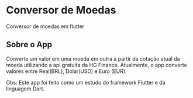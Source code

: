 # Conversor de Moedas

Conversor de moedas em flutter

## Sobre o App

Converte um valor em uma moeda em outra à partir da cotação atual da moeda utilizando a api
gratuita da HG Finance.
Atualmente, o app converte valores entre Real(BRL), Dólar(USD) e Euro (EUR).

Obs: Este app foi feito como um estudo do framework Flutter e da linguagem Dart.
